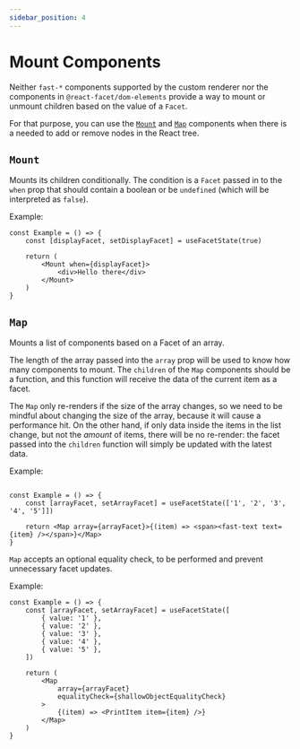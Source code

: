 ```yaml
---
sidebar_position: 4
---
```


# Mount Components

Neither `fast-*` components supported by the custom renderer nor the components in `@react-facet/dom-elements` provide a way to mount or unmount children based on the value of a `Facet`.

For that purpose, you can use the [`Mount`](#mount) and [`Map`](#map) components when there is a needed to add or remove nodes in the React tree.

## `Mount`

Mounts its children conditionally. The condition is a `Facet` passed in to the `when` prop that should contain a boolean or be `undefined` (which will be interpreted as `false`).

Example:

```tsx
const Example = () => {
	const [displayFacet, setDisplayFacet] = useFacetState(true)

	return (
		<Mount when={displayFacet}>
			<div>Hello there</div>
		</Mount>
	)
}
```

## `Map`

Mounts a list of components based on a Facet of an array.

The length of the array passed into the `array` prop will be used to know how many components to mount. The `children` of the `Map` components should be a function, and this function will receive the data of the current item as a facet.

The `Map` only re-renders if the size of the array changes, so we need to be mindful about changing the size of the array, because it will cause a performance hit. On the other hand, if only data inside the items in the list change, but not the _amount_ of items, there will be no re-render: the facet passed into the `children` function will simply be updated with the latest data.

Example:

```tsx

const Example = () => {
	const [arrayFacet, setArrayFacet] = useFacetState(['1', '2', '3', '4', '5']])

	return <Map array={arrayFacet}>{(item) => <span><fast-text text={item} /></span>}</Map>
}
```

`Map` accepts an optional equality check, to be performed and prevent unnecessary facet updates.

Example:

```tsx
const Example = () => {
	const [arrayFacet, setArrayFacet] = useFacetState([
		{ value: '1' },
		{ value: '2' },
		{ value: '3' },
		{ value: '4' },
		{ value: '5' },
	])

	return (
		<Map
			array={arrayFacet}
			equalityCheck={shallowObjectEqualityCheck}
		>
			{(item) => <PrintItem item={item} />}
		</Map>
	)
}
```
